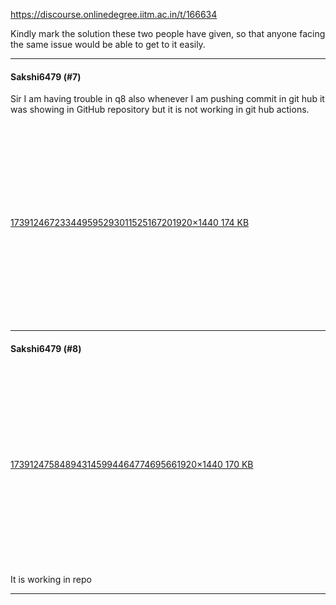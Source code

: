 https://discourse.onlinedegree.iitm.ac.in/t/166634

Kindly mark the solution these two people have given, so that anyone facing the same issue would be able to get to it easily.</p><hr>

<h4>Sakshi6479 (#7)</h4>
<p>Sir I am having trouble in q8 also whenever I am pushing commit in git hub it was showing in GitHub repository but it is not working in git hub actions.<br/>
<div class="lightbox-wrapper"><a class="lightbox" data-download-href="/uploads/short-url/kXFHGhOEC2NV5cjQ3lOpM78i47j.jpeg?dl=1" href="https://europe1.discourse-cdn.com/flex013/uploads/iitm/original/3X/9/2/92ea4dcea08bee572e3014e2643e84c2d1ad1265.jpeg" rel="noopener nofollow ugc" title="17391246723344959529301152516720"><div class="meta"><svg aria-hidden="true" class="fa d-icon d-icon-far-image svg-icon"><use href="#far-image"></use></svg><span class="filename">17391246723344959529301152516720</span><span class="informations">1920×1440 174 KB</span><svg aria-hidden="true" class="fa d-icon d-icon-discourse-expand svg-icon"><use href="#discourse-expand"></use></svg></div></a></div></p><hr>

<h4>Sakshi6479 (#8)</h4>
<p><div class="lightbox-wrapper"><a class="lightbox" data-download-href="/uploads/short-url/1TKk6TNFho6k20gVctIkN9Cdl3j.jpeg?dl=1" href="https://europe1.discourse-cdn.com/flex013/uploads/iitm/original/3X/0/d/0d4f66d2d15a90c43877612db24b4fc030d6b439.jpeg" rel="noopener nofollow ugc" title="17391247584894314599446477469566"><div class="meta"><svg aria-hidden="true" class="fa d-icon d-icon-far-image svg-icon"><use href="#far-image"></use></svg><span class="filename">17391247584894314599446477469566</span><span class="informations">1920×1440 170 KB</span><svg aria-hidden="true" class="fa d-icon d-icon-discourse-expand svg-icon"><use href="#discourse-expand"></use></svg></div></a></div><br/>
It is working in repo</p><hr>

</body></html>